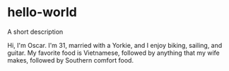 # hello-world
A short description

Hi, I'm Oscar. I'm 31, married with a Yorkie, and I enjoy biking, sailing, and guitar.
My favorite food is Vietnamese, followed by anything that my wife makes, followed by Southern comfort food.
